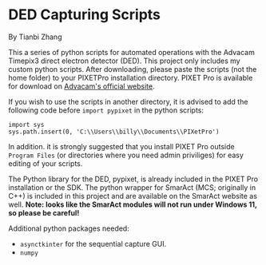 # DED Capturing Scripts

By Tianbi Zhang

This a series of python scripts for automated operations with the Advacam Timepix3 direct electron detector (DED). This project only includes my custom python scripts. After downloading, please paste the scripts (not the home folder) to your PIXETPro installation directory. PIXET Pro is available for download on [Advacam's official website](https://advacam.com/downloads/).

If you wish to use the scripts in another directory, it is advised to add the following code before `import pypixet` in the python scripts:

```
import sys
sys.path.insert(0, 'C:\\Users\\billy\\Documents\\PIXetPro') 
```

In addition. it is strongly suggested that you install PIXET Pro outside ``Program Files`` (or directories where you need admin priviliges) for easy editing of your scripts.

The Python library for the DED, pypixet, is already included in the PIXET Pro installation or the SDK. The python wrapper for SmarAct (MCS; originally in C++) is included in this project and are available on the SmarAct website as well. **Note: looks like the SmarAct modules will not run under Windows 11, so please be careful!**

Additional python packages needed:

- `asynctkinter` for the sequential capture GUI.
- `numpy`
